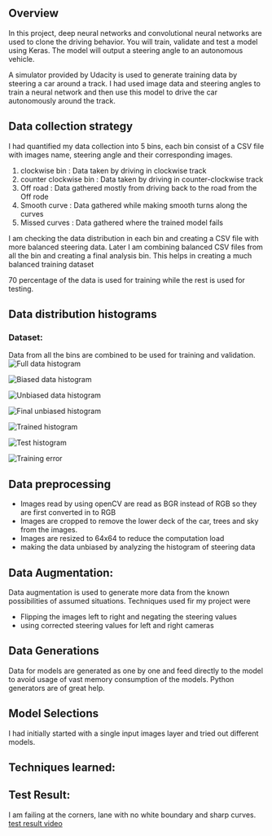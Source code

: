 
Overview
---
In this project, deep neural networks and convolutional neural networks are used to clone the driving behavior. You will train, validate and test a model using Keras. The model will output a steering angle to an autonomous vehicle.

A simulator provided by Udacity is used to generate training data by steering a car around a track. I had used image data and steering angles to train a neural network and then use this model to drive the car autonomously around the track.

Data collection strategy
---
I had quantified my data collection into 5 bins, each bin consist of a CSV file with images name, steering angle  and their corresponding images.

1. clockwise bin : Data taken by driving in clockwise track
2. counter clockwise bin : Data taken by driving in counter-clockwise track
3. Off road : Data gathered mostly from driving back to the road from the Off rode
4. Smooth curve : Data gathered while making smooth turns along the curves
5. Missed curves : Data gathered where the trained model fails

I am checking the data distribution in each bin and creating a CSV file with more balanced steering data. Later I am combining balanced CSV files from all the bin and creating a final analysis bin. This helps in creating a much balanced training dataset


70 percentage of the data is used for training while the rest is used for testing.

Data distribution histograms
---
[training_error]:(https://github.com/willofdiamond/BehavioralCloning/blob/master/Images/ScreenShot.png)
[biased_data_1]:(https://github.com/willofdiamond/BehavioralCloning/blob/master/Images/biased_data_1.png)
[final_unbiased]:(https://github.com/willofdiamond/BehavioralCloning/blob/master/Images/final_unbiased_data.png)
[fulldata]:(https://github.com/willofdiamond/BehavioralCloning/blob/master/Images/full_data_1.png)
[test_histogram]:(https://github.com/willofdiamond/BehavioralCloning/blob/master/Images/test_histogram_1.png)
[train_histogram]:(https://github.com/willofdiamond/BehavioralCloning/blob/master/Images/train_histogram_1.png)
[unbiased_data]:(https://github.com/willofdiamond/BehavioralCloning/blob/master/Images/unbiased_data_1.png)

### Dataset:
Data from all the bins are combined to be used for training and validation.
![Full data histogram][fulldata]

![Biased data histogram ][biased_data_1]

![Unbiased data histogram][unbiased_data]

![Final unbiased histogram][final_unbiased]

![Trained histogram ][train_histogram]

![Test histogram][test_histogram]

![Training error ][training_error]



Data preprocessing
---
* Images read by using openCV are read as BGR instead of RGB so they are first converted in to RGB
* Images are cropped to remove the lower deck of the car, trees and sky from the images.
* Images are resized to 64x64 to reduce the computation load
* making the data unbiased by analyzing the histogram of steering data



Data Augmentation:
---
Data augmentation is used to  generate more data from the known possibilities of assumed situations. Techniques used fir my project were

* Flipping the images left to right and negating the steering values
* using corrected steering values for left and right cameras




Data Generations
---
Data for models are generated as one by one and feed directly to the model to avoid usage of vast memory consumption of the models. Python  generators are of great help.

Model Selections
---
I had initially started with a single input images layer and tried out different models.




Techniques learned:
---

Test Result:
---
I am failing at the corners, lane with no white boundary and sharp curves.
[test result video](https://github.com/willofdiamond/BehavioralCloning/blob/master/run.mp4)
